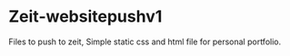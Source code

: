 # Zeit-websitepushv1
Files to push to zeit, Simple static css and html file for personal portfolio.
